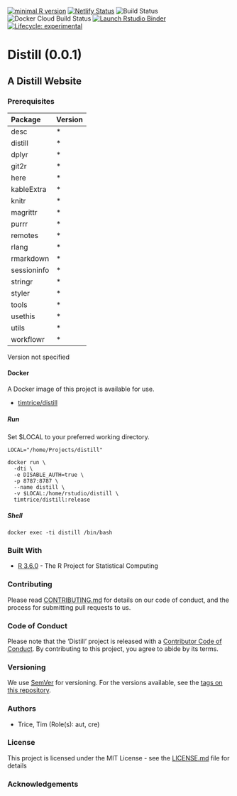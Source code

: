
[![minimal R
version](https://img.shields.io/badge/R%3E%3D-3.6.0-6666ff.svg)](https://cran.r-project.org/)
[![Netlify
Status](https://api.netlify.com/api/v1/badges/b3a76bf0-ec22-487d-b567-7c2ea7ff4812/deploy-status)](https://app.netlify.com/sites/twitterapi/deploys)
![Build
Status](https://img.shields.io/travis/timtrice/distill/master.svg)
![Docker Cloud Build
Status](https://img.shields.io/docker/cloud/build/timtrice/distill.svg?style=popout)
[![Launch Rstudio
Binder](http://mybinder.org/badge.svg)](https://mybinder.org/v2/gh/timtrice/distill/master?urlpath=rstudio)
[![Lifecycle:
experimental](https://img.shields.io/badge/lifecycle-experimental-orange.svg)](https://www.tidyverse.org/lifecycle/#experimental)

# Distill (0.0.1)

## A Distill Website

### Prerequisites

| Package     | Version |
| :---------- | :------ |
| desc        | \*      |
| distill     | \*      |
| dplyr       | \*      |
| git2r       | \*      |
| here        | \*      |
| kableExtra  | \*      |
| knitr       | \*      |
| magrittr    | \*      |
| purrr       | \*      |
| remotes     | \*      |
| rlang       | \*      |
| rmarkdown   | \*      |
| sessioninfo | \*      |
| stringr     | \*      |
| styler      | \*      |
| tools       | \*      |
| usethis     | \*      |
| utils       | \*      |
| workflowr   | \*      |

Version not specified

#### Docker

A Docker image of this project is available for
    use.

  - [timtrice/distill](https://cloud.docker.com/repository/docker/timtrice/distill)

##### Run

Set $LOCAL to your preferred working directory.

    LOCAL="/home/Projects/distill"
    
    docker run \
      -dti \
      -e DISABLE_AUTH=true \
      -p 8787:8787 \
      --name distill \
      -v $LOCAL:/home/rstudio/distill \
      timtrice/distill:release

##### Shell

    docker exec -ti distill /bin/bash

### Built With

  - [R 3.6.0](https://www.r-project.org/) - The R Project for
    Statistical Computing

### Contributing

Please read [CONTRIBUTING.md](/blob/master/.github/CONTRIBUTING.md) for
details on our code of conduct, and the process for submitting pull
requests to us.

### Code of Conduct

Please note that the ‘Distill’ project is released with a [Contributor
Code of Conduct](/blob/master/.github/CODE_OF_CONDUCT.md). By
contributing to this project, you agree to abide by its terms.

### Versioning

We use [SemVer](http://semver.org/) for versioning. For the versions
available, see the [tags on this repository](/tags).

### Authors

  - Trice, Tim (Role(s): aut, cre)

### License

This project is licensed under the MIT License - see the
[LICENSE.md](/blob/master/LICENSE.md) file for details

### Acknowledgements
